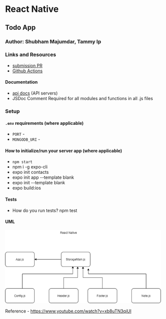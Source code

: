 # React Native

## Todo App

### Author: Shubham Majumdar, Tammy Ip

### Links and Resources
* [submission PR](https://github.com/Shubham-401n16/Lab17---TCP-Server/pull/1)
* [Github Actions]()

#### Documentation
* [api docs](http://xyz.com/api-docs) (API servers)
* JSDoc Comment Required for all modules and functions in all .js files

### Setup
#### `.env` requirements (where applicable)
* `PORT` -
* `MONGODB_URI` -

#### How to initialize/run your server app (where applicable)
* `npm start`
* npm i -g expo-cli
* expo init contacts
* expo init app --template blank
* expo init --template blank
* expo build:ios
  
#### Tests
* How do you run tests?
npm test

#### UML
![UML Diagram](whiteboard.png)


Reference -
https://www.youtube.com/watch?v=xb8uTN3qiUI

